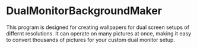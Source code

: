 # DualMonitorBackgroundMaker
This program is designed for creating wallpapers for dual screen setups of differnt resolutions. It can operate on many pictures at once, making it easy to convert thousands of pictures for your custom dual monitor setup. 
